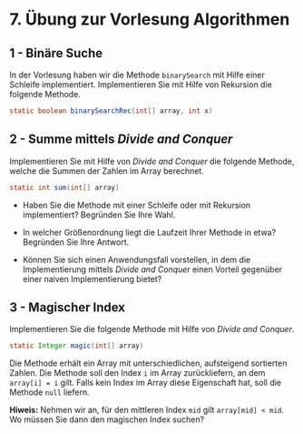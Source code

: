 # 7. Übung zur Vorlesung Algorithmen

## 1 - Binäre Suche

In der Vorlesung haben wir die Methode `binarySearch` mit Hilfe einer Schleife implementiert. Implementieren Sie mit Hilfe von Rekursion die folgende Methode.

```java
static boolean binarySearchRec(int[] array, int x)
```

## 2 - Summe mittels _Divide and Conquer_

Implementieren Sie mit Hilfe von _Divide and Conquer_ die folgende Methode, welche die Summen der Zahlen im Array berechnet.

```java
static int sum(int[] array)
```

- Haben Sie die Methode mit einer Schleife oder mit Rekursion implementiert? Begründen Sie Ihre Wahl.

- In welcher Größenordnung liegt die Laufzeit Ihrer Methode in etwa? Begründen Sie Ihre Antwort.

- Können Sie sich einen Anwendungsfall vorstellen, in dem die Implementierung mittels _Divide and Conquer_ einen Vorteil gegenüber einer naiven Implementierung bietet?

## 3 - Magischer Index

Implementieren Sie die folgende Methode mit Hilfe von _Divide and Conquer_.

```java
static Integer magic(int[] array)
```

Die Methode erhält ein Array mit unterschiedlichen, aufsteigend sortierten Zahlen.
Die Methode soll den Index `i` im Array zurückliefern, an dem `array[i] = i` gilt.
Falls kein Index im Array diese Eigenschaft hat, soll die Methode `null` liefern.

**Hiweis:**
Nehmen wir an, für den mittleren Index `mid` gilt `array[mid] < mid`.
Wo müssen Sie dann den magischen Index suchen?
